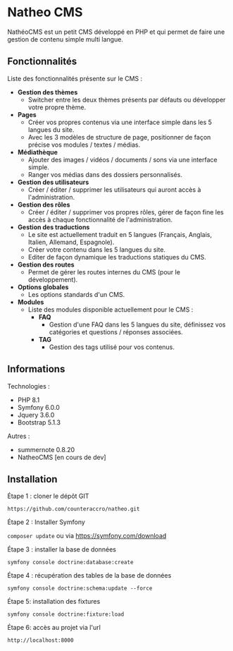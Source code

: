 # Natheo CMS

NathéoCMS est un petit CMS développé en PHP et qui permet de faire une gestion de contenu simple multi langue.

Fonctionnalités
- 

Liste des fonctionnalités présente sur le CMS :
- **Gestion des thèmes**
  - Switcher entre les deux thèmes présents par défauts ou développer votre propre thème.
- **Pages**
  - Créer vos propres contenus via une interface simple dans les 5 langues du site.
  - Avec les 3 modèles de structure de page, positionner de façon précise vos modules / textes / médias. 
- **Médiathèque**
  - Ajouter des images / vidéos / documents / sons via une interface simple.
  - Ranger vos médias dans des dossiers personnalisés.
- **Gestion des utilisateurs**
  - Créer / éditer / supprimer les utilisateurs qui auront accès à l'administration.
- **Gestion des rôles**
  - Créer / éditer / supprimer vos propres rôles, gérer de façon fine les accès à chaque fonctionnalité de l'administration.
- **Gestion des traductions**
  - Le site est actuellement traduit en 5 langues (Français, Anglais, Italien, Allemand, Espagnole).
  - Créer votre contenu dans les 5 langues du site.
  - Editer de façon dynamique les traductions statiques du CMS.
- **Gestion des routes**
  - Permet de gérer les routes internes du CMS (pour le développement).
- **Options globales**
  - Les options standards d'un CMS.
- **Modules**
  - Liste des modules disponible actuellement pour le CMS :
    - **FAQ**
      - Gestion d'une FAQ dans les 5 langues du site, définissez vos catégories et questions / réponses associées.
    - **TAG**
      - Gestion des tags utilisé pour vos contenus.


Informations
-
Technologies :
 - PHP 8.1
 - Symfony 6.0.0
 - Jquery 3.6.0
 - Bootstrap 5.1.3
 
Autres :
 - summernote 0.8.20
 - NatheoCMS [en cours de dev]

Installation
-

Étape 1 : cloner le dépôt GIT

`https://github.com/counteraccro/natheo.git`

Étape 2 : Installer Symfony

`composer update` ou via https://symfony.com/download

Étape 3 : installer la base de données

`symfony console doctrine:database:create`

Étape 4 : récupération des tables de la base de données

`symfony console doctrine:schema:update --force`

Étape 5: installation des fixtures

`symfony console doctrine:fixture:load`

Étape 6: accès au projet via l'url

`http://localhost:8000`
